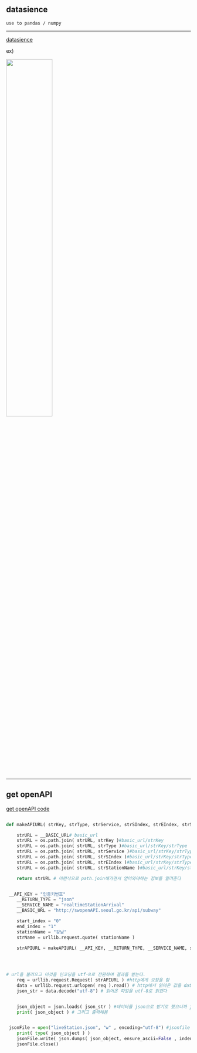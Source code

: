 ## datasience

```
use to pandas / numpy
```
---

[datasience](https://github.com/kim-mini/STUDY/blob/main/20201113/data%20science.md)

ex)

<img src="https://postfiles.pstatic.net/MjAyMDExMTNfMjYg/MDAxNjA1MjM1NzA2Nzgx.m9r8J9FoO_IjPNhYO8YfgJIOs8Efj32ETKUO5z50pvAg.BQFfUdde7u-gRcvQ5XP_4HAy5dlJnxSPUDdou7neBmIg.PNG.kimmin2_/image.png?type=w966" width="50%">


---

## get openAPI

[get openAPI code](https://github.com/kim-mini/STUDY/blob/main/20201113/getopenAPI.py)

```python

def makeAPIURL( strKey, strType, strService, strSIndex, strEIndex, strStationName ):

    strURL = __BASIC_URL# basic_url
    strURL = os.path.join( strURL, strKey )#basic_url/strKey
    strURL = os.path.join( strURL, strType )#basic_url/strKey/strType
    strURL = os.path.join( strURL, strService )#basic_url/strKey/strType/strService
    strURL = os.path.join( strURL, strSIndex )#basic_url/strKey/strType/strService/strSindex
    strURL = os.path.join( strURL, strEIndex )#basic_url/strKey/strType/strService/strSindex/strEIndex
    strURL = os.path.join( strURL, strStationName )#basic_url/strKey/strType/strService/strSindex/strEIndex/strStationName

    return strURL # 이런식으로 path.join해가면서 얻어와야하는 정보를 알려준다

```



```python

 __API_KEY = "인증키번호"
    __RETURN_TYPE = "json"
    __SERVICE_NAME = "realtimeStationArrival"
    __BASIC_URL = "http://swopenAPI.seoul.go.kr/api/subway"

    start_index = "0"
    end_index = "1"
    stationName = "강남"
    strName = urllib.request.quote( stationName )

    strAPIURL = makeAPIURL( __API_KEY, __RETURN_TYPE, __SERVICE_NAME, start_index, end_index, strName)# 위의 정보들을 다 적어준다
   
   
```


```python

# url을 불러오고 이것을 인코딩을 utf-8로 전환하여 결과를 받는다.
    req = urllib.request.Request( strAPIURL ) #http에게 요청을 함
    data = urllib.request.urlopen( req ).read() # http에서 읽어온 값을 data에 저장
    json_str = data.decode("utf-8") # 읽어온 파일을 utf-8로 읽겠다

```

```python

    json_object = json.loads( json_str ) #데이터를 json으로 받기로 했으니까 json에 넣어준다
    print( json_object ) # 그리고 출력해봄

```

```python

 jsonFile = open("liveStation.json", "w" , encoding="utf-8") #jsonfile 수정 가능하도록 오픈
    print( type( json_object ) )
    jsonFile.write( json.dumps( json_object, ensure_ascii=False , indent = 4)) #파이썬에서 key와 value 형태의 자료구조인 Dictionary 객체를 JSON 문자열로 만들시 json.dumps() 를 사용
    jsonFile.close()

```
